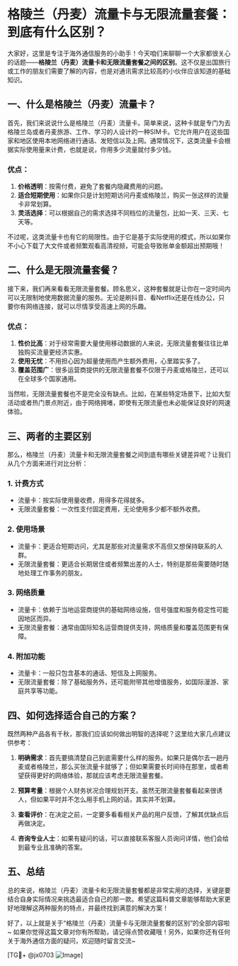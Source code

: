 # 格陵兰（丹麦）流量卡与无限流量套餐：到底有什么区别？

大家好，这里是专注于海外通信服务的小助手！今天咱们来聊聊一个大家都很关心的话题——**格陵兰（丹麦）流量卡和无限流量套餐之间的区别**。这不仅是出国旅行或工作的朋友们需要了解的内容，也是对通讯需求比较高的小伙伴应该知道的基础知识。

## 一、什么是格陵兰（丹麦）流量卡？

首先，我们来说说什么是格陵兰（丹麦）流量卡。简单来说，这种卡就是专门为去格陵兰岛或者丹麦旅游、工作、学习的人设计的一种SIM卡。它允许用户在这些国家和地区使用本地网络进行通话、发短信以及上网。通常情况下，这类流量卡会根据实际使用量来计费，也就是说，你用多少流量就付多少钱。

### 优点：
1. **价格透明**：按需付费，避免了套餐内隐藏费用的问题。
2. **适合短期使用**：如果你只是计划短期访问丹麦或格陵兰，购买一张这样的流量卡非常划算。
3. **灵活选择**：可以根据自己的需求选择不同档位的流量包，比如一天、三天、七天等。

不过呢，这类流量卡也有它的局限性。由于它是基于实际使用的模式，所以如果你不小心下载了大文件或者频繁观看高清视频，可能会导致账单金额超出预期哦！

## 二、什么是无限流量套餐？

接下来，我们再来看看无限流量套餐。顾名思义，这种套餐就是让你在一定时间内可以无限制地使用数据流量的服务。无论是刷抖音、看Netflix还是在线办公，只要你有网络连接，就可以尽情享受高速上网的乐趣。

### 优点：
1. **性价比高**：对于经常需要大量使用移动数据的人来说，无限流量套餐往往比单独购买流量更经济实惠。
2. **使用无忧**：不用担心因为超量使用而产生额外费用，心里踏实多了。
3. **覆盖范围广**：很多运营商提供的无限流量套餐不仅限于丹麦或格陵兰，还可以在全球多个国家通用。

当然啦，无限流量套餐也不是完全没有缺点。比如，在某些特定场景下，比如大型活动或者热门景点附近，由于网络拥堵，即使有无限流量也未必能保证良好的网速体验。

## 三、两者的主要区别

那么，格陵兰（丹麦）流量卡和无限流量套餐之间到底有哪些关键差异呢？让我们从几个方面来进行对比分析：

### 1. 计费方式
- 流量卡：按实际使用量收费，用得多花得就多。
- 无限流量套餐：一次性支付固定费用，无论使用多少都不额外收费。

### 2. 使用场景
- 流量卡：更适合短期访问，尤其是那些对流量需求不高但又想保持联系的人群。
- 无限流量套餐：更适合长期居住或者频繁出差的人士，特别是那些需要随时随地处理工作事务的朋友。

### 3. 网络质量
- 流量卡：依赖于当地运营商提供的基础网络设施，信号强度和服务稳定性可能因地区而异。
- 无限流量套餐：通常由国际知名运营商提供支持，网络质量和覆盖范围更有保障。

### 4. 附加功能
- 流量卡：一般只包含基本的通话、短信及上网服务。
- 无限流量套餐：除了基础服务外，还可能附带其他增值服务，如国际漫游、家庭共享等功能。

## 四、如何选择适合自己的方案？

既然两种产品各有千秋，那我们应该如何做出明智的选择呢？这里给大家几点建议供参考：

1. **明确需求**：首先要搞清楚自己到底需要什么样的服务。如果只是偶尔去一趟丹麦或者格陵兰，那么买张流量卡就够了；但如果需要长时间待在那里，或者希望获得更好的网络体验，那就应该考虑无限流量套餐。

2. **预算考量**：根据个人财务状况合理规划开支。虽然无限流量套餐看起来很诱人，但如果平时并不怎么用手机上网的话，其实并不划算。

3. **查看评价**：在决定之前，一定要多看看相关产品的用户反馈，了解其优缺点后再做决定。

4. **咨询专业人士**：如果有疑问的话，可以直接联系客服人员询问详情，他们会给到最专业且准确的答案。

## 五、总结

总的来说，格陵兰（丹麦）流量卡和无限流量套餐都是非常实用的选择，关键是要结合自身实际情况来挑选最适合自己的那一款。希望这篇科普文章能够帮助大家更好地理解这两种服务的特点，并最终找到满意的解决方案！

好了，以上就是关于“格陵兰（丹麦）流量卡与无限流量套餐的区别”的全部内容啦~ 如果你觉得这篇文章对你有所帮助，请记得点赞收藏哦！另外，如果你还有任何关于海外通信方面的疑问，欢迎随时留言交流~

[TG💪+ @jx0703 ![Image](https://github.com/user-attachments/assets/dbca1d08-cadb-493c-b0ec-ad6f7a83f270)]